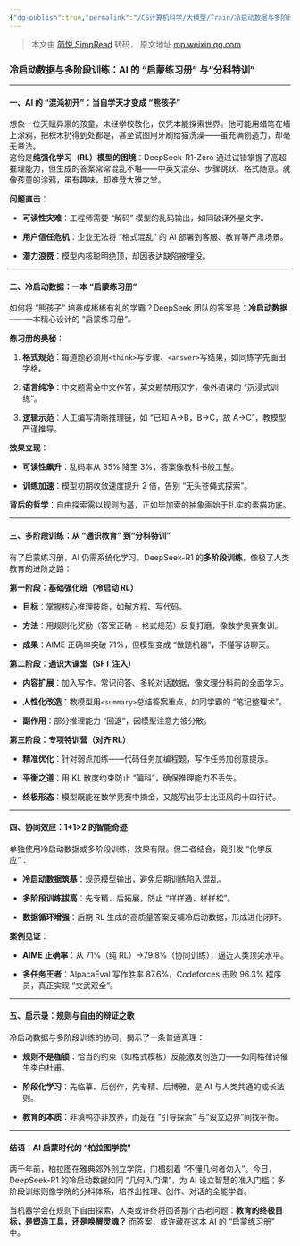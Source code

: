```yaml
---
{"dg-publish":true,"permalink":"/CS计算机科学/大模型/Train/冷启动数据与多阶段训练：AI 的 “启蒙练习册” 与“分科特训”/","noteIcon":"","created":"2025-01-27T13:14:35.092+08:00","updated":"2025-01-27T13:15:57.053+08:00"}
---
```


> 本文由 [简悦 SimpRead](http://ksria.com/simpread/) 转码， 原文地址 [mp.weixin.qq.com](https://mp.weixin.qq.com/s?__biz=MzA3MDE2OTQ0OA==&mid=2651918255&idx=6&sn=752ea36b72c2e50f05b79b676df89e4f&chksm=852549a8b252c0be3aa80d7854480ba6ae61a58f00cbaa5ed701cdd39588d616c8b713885f8d&cur_album_id=2921594804302790657&scene=189#wechat_redirect)

### **冷启动数据与多阶段训练：AI 的 “启蒙练习册” 与“分科特训”**

* * *

#### **一、AI 的 “混沌初开”：当自学天才变成 “熊孩子”**

想象一位天赋异禀的孩童，未经学校教化，仅凭本能探索世界。他可能用蜡笔在墙上涂鸦，把积木扔得到处都是，甚至试图用牙刷给猫洗澡——虽充满创造力，却毫无章法。  
这恰是**纯强化学习（RL）模型的困境**：DeepSeek-R1-Zero 通过试错掌握了高超推理能力，但生成的答案常常混乱不堪——中英文混杂、步骤跳跃、格式随意。就像孩童的涂鸦，虽有趣味，却难登大雅之堂。

**问题直击**：

* **可读性灾难**：工程师需要 “解码” 模型的乱码输出，如同破译外星文字。
    
* **用户信任危机**：企业无法将 “格式混乱” 的 AI 部署到客服、教育等严肃场景。
    
* **潜力浪费**：模型内核聪明绝顶，却因表达缺陷被埋没。
    

* * *

#### **二、冷启动数据：一本 “启蒙练习册”**

如何将 “熊孩子” 培养成彬彬有礼的学霸？DeepSeek 团队的答案是：**冷启动数据**——一本精心设计的 “启蒙练习册”。

**练习册的奥秘**：

1. **格式规范**：每道题必须用`<think>`写步骤、`<answer>`写结果，如同练字先画田字格。
    
2. **语言纯净**：中文题需全中文作答，英文题禁用汉字，像外语课的 “沉浸式训练”。
    
3. **逻辑示范**：人工编写清晰推理链，如 “已知 A→B，B→C，故 A→C”，教模型严谨推导。
    

**效果立现**：

* **可读性飙升**：乱码率从 35% 降至 3%，答案像教科书般工整。
    
* **训练加速**：模型初期收敛速度提升 2 倍，告别 “无头苍蝇式探索”。
    

**背后的哲学**：自由探索需以规则为基，正如毕加索的抽象画始于扎实的素描功底。

* * *

#### **三、多阶段训练：从 “通识教育” 到“分科特训”**

有了启蒙练习册，AI 仍需系统化学习。DeepSeek-R1 的**多阶段训练**，像极了人类教育的进阶之路：

**第一阶段：基础强化班（冷启动 RL）**

* **目标**：掌握核心推理技能，如解方程、写代码。
    
* **方法**：用规则化奖励（答案正确 + 格式规范）反复打磨，像数学奥赛集训。
    
* **成果**：AIME 正确率突破 71%，但模型变成 “做题机器”，不懂写诗聊天。
    

**第二阶段：通识大课堂（SFT 注入）**

* **内容扩展**：加入写作、常识问答、多轮对话数据，像文理分科前的全面学习。
    
* **人性化改造**：教模型用`<summary>`总结答案重点，如同学霸的 “笔记整理术”。
    
* **副作用**：部分推理能力 “回退”，因模型注意力被分散。
    

**第三阶段：专项特训营（对齐 RL）**

* **精准优化**：针对弱点加练——代码任务加编程题，写作任务加创意提示。
    
* **平衡之道**：用 KL 散度约束防止 “偏科”，确保推理能力不丢失。
    
* **终极形态**：模型既能在数学竞赛中摘金，又能写出莎士比亚风的十四行诗。
    

* * *

#### **四、协同效应：1+1>2 的智能奇迹**

单独使用冷启动数据或多阶段训练，效果有限。但二者结合，竟引发 “化学反应”：

* **冷启动数据筑基**：规范模型输出，避免后期训练陷入混乱。
    
* **多阶段训练拔高**：先专精、后拓展，防止 “样样通、样样松”。
    
* **数据循环增强**：后期 RL 生成的高质量答案反哺冷启动数据，形成进化闭环。
    

**案例见证**：

* **AIME 正确率**：从 71%（纯 RL）→79.8%（协同训练），逼近人类顶尖水平。
    
* **多任务王者**：AlpacaEval 写作胜率 87.6%，Codeforces 击败 96.3% 程序员，真正实现 “文武双全”。
    

* * *

#### **五、启示录：规则与自由的辩证之歌**

冷启动数据与多阶段训练的协同，揭示了一条普适真理：

* **规则不是枷锁**：恰当的约束（如格式模板）反能激发创造力——如同格律诗催生李白杜甫。
    
* **阶段化学习**：先临摹、后创作，先专精、后博雅，是 AI 与人类共通的成长法则。
    
* **教育的本质**：非填鸭亦非放养，而是在 “引导探索” 与“设立边界”间找平衡。
    

* * *

#### **结语：AI 启蒙时代的 “柏拉图学院”**

两千年前，柏拉图在雅典郊外创立学院，门楣刻着 “不懂几何者勿入”。今日，DeepSeek-R1 的冷启动数据如同 “几何入门课”，为 AI 设立智慧的准入门槛；多阶段训练则像学院的分科体系，培养出推理、创作、对话的全能学者。

当机器学会在规则下自由探索，人类或许终将回答那个古老问题：**教育的终极目标，是塑造工具，还是唤醒灵魂？** 而答案，或许藏在这本 AI 的 “启蒙练习册” 中。
